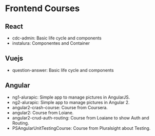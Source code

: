 # Frontend Courses


## React
* cdc-admin: Basic life cycle and components
* instalura: Componentes and Container


## Vuejs
* question-answer: Basic life cycle and components


## Angular
* ng1-alurapic: Simple app to manage pictures in AngularJS.
* ng2-alurapic: Simple app to manage pictures in Angular 2.
* angular2-crash-course: Course from Coursera.
* angular2: Course from Loiane.
* angular2-crud-auth-routing: Course from Loaiane to show Auth and Routing.
* PSAngularUnitTestingCourse: Course from Pluralsight about Testing.